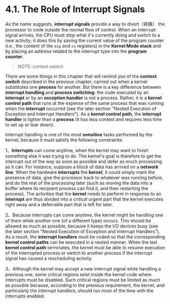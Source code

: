 # 4.1. The Role of Interrupt Signals

As the name suggests, **interrupt signals** provide a way to divert（转换） the processor to code outside the normal flow of control. When an interrupt signal arrives, the CPU must stop what it's currently doing and switch to a new activity; it does this by saving the current value of the program counter (i.e., the content of the  `eip` and  `cs` registers) in the **Kernel Mode stack** and by placing an address related to the interrupt type into the **program counter**.

> NOTE: context switch

There are some things in this chapter that will remind you of the **context switch** described in the previous chapter, carried out when a kernel substitutes one **process** for another. But there is a key difference between **interrupt handling** and **process switching**: the code executed by an **interrupt** or by an **exception handler** is not a process. Rather, it is a **kernel control path** that runs at the expense of the same process that was running when the **interrupt** occurred (see the later section "Nested Execution of Exception and Interrupt Handlers"). As a **kernel control path**, the **interrupt handler** is lighter than a **process** (it has less context and requires less time to set up or tear down).

Interrupt handling is one of the most **sensitive** tasks performed by the kernel, because it must satisfy the following constraints:

1、**Interrupts** can come anytime, when the kernel may want to finish something else it was trying to do. The kernel's goal is therefore to get the interrupt out of the way as soon as possible and defer as much processing as it can. For instance, suppose a block of data has arrived on a **network line**. When the hardware **interrupts** the **kernel**, it could simply mark the presence of data, give the processor back to whatever was running before, and do the rest of the processing later (such as moving the data into a buffer where its recipient process can find it, and then restarting the process). The activities that the **kernel** needs to perform in response to an **interrupt** are thus divided into a critical urgent part that the kernel executes right away and a deferrable part that is left for later.

2、Because interrupts can come anytime, the kernel might be handling one of them while another one (of a different type) occurs. This should be allowed as much as possible, because it keeps the I/O devices busy (see the later section "Nested Execution of Exception and Interrupt Handlers"). As a result, the **interrupt handlers** must be coded so that the corresponding **kernel control paths** can be executed in a nested manner. When the last **kernel control path** terminates, the kernel must be able to resume execution of the interrupted process or switch to another process if the interrupt signal has caused a rescheduling activity.

3、Although the kernel may accept a new interrupt signal while handling a previous one, some critical regions exist inside the kernel code where interrupts must be disabled. Such critical regions must be limited as much as possible because, according to the previous requirement, the kernel, and particularly the interrupt handlers, should run most of the time with the interrupts enabled.


